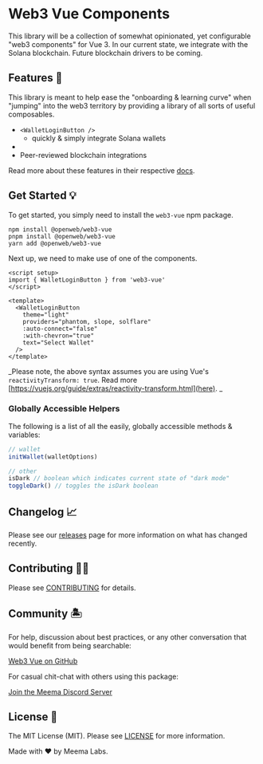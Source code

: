 # Web3 Vue Components

This library will be a collection of somewhat opinionated, yet configurable "web3 components" for Vue 3. In our current state, we integrate with the Solana blockchain. Future blockchain drivers to be coming.

<!-- ⚡️ [View demo](https://web3-vue.netlify.app/) / [Browse demo code](./example) -->

<!-- todo: add screenshot here -->

## Features 🐙

This library is meant to help ease the "onboarding & learning curve" when "jumping" into the web3 territory by providing a library of all sorts of useful composables.

- `<WalletLoginButton />`
  - quickly & simply integrate Solana wallets
-
- Peer-reviewed blockchain integrations

Read more about these features in their respective [docs](https://meema.xyz/docs).

## Get Started 💡

To get started, you simply need to install the `web3-vue` npm package.

```shell
npm install @openweb/web3-vue
pnpm install @openweb/web3-vue
yarn add @openweb/web3-vue
```

Next up, we need to make use of one of the components.

```vue
<script setup>
import { WalletLoginButton } from 'web3-vue'
</script>

<template>
  <WalletLoginButton
    theme="light"
    providers="phantom, slope, solflare"
    :auto-connect="false"
    :with-chevron="true"
    text="Select Wallet"
  />
</template>
```

_Please note, the above syntax assumes you are using Vue's `reactivityTransform: true`. Read more [https://vuejs.org/guide/extras/reactivity-transform.html](here).
_

### Globally Accessible Helpers

The following is a list of all the easily, globally accessible methods & variables:

```js
// wallet
initWallet(walletOptions)

// other
isDark // boolean which indicates current state of "dark mode"
toggleDark() // toggles the isDark boolean
```

## Changelog 📈

Please see our [releases](https://github.com/meemalabs/web3-vue/releases) page for more information on what has changed recently.

## Contributing 💪🏼

Please see [CONTRIBUTING](.github/CONTRIBUTING.md) for details.

## Community 🏝

For help, discussion about best practices, or any other conversation that would benefit from being searchable:

[Web3 Vue on GitHub](https://github.com/meemalabs/web3-vue/discussions)

For casual chit-chat with others using this package:

[Join the Meema Discord Server](https://discord.meema.io)

## License 📄

The MIT License (MIT). Please see [LICENSE](LICENSE.md) for more information.

Made with ❤️ by Meema Labs.
